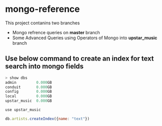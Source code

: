 # mongo-reference
This project contanins two branches
* Mongo refrence queries on **master** branch
* Some Advanced Queries using Operators of Mongo into **upstar_music** branch

## Use below command to create an index for text search into mongo fields
```javascript
> show dbs
admin         0.000GB
conduit       0.000GB
config        0.000GB
local         0.000GB
upstar_music  0.000GB

use upstar_music

db.artists.createIndex({name: "text"})

```
